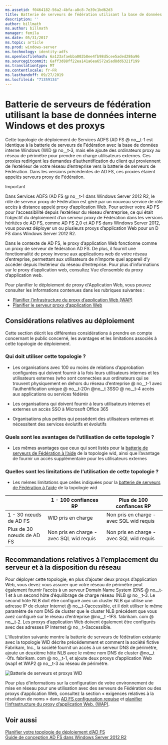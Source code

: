 ```yaml
---
ms.assetid: f0464182-56a2-4bfa-a8c8-7e39c1bd62d3
title: Batterie de serveurs de fédération utilisant la base de données interne Windows et des proxys
description: ''
author: billmath
ms.author: billmath
manager: femila
ms.date: 05/31/2017
ms.topic: article
ms.prod: windows-server
ms.technology: identity-adfs
ms.openlocfilehash: 6a123afaebba002b8ee4fb98d5cee5aded286a96
ms.sourcegitcommit: 6aff3d88ff22ea141a6ea6572a5ad8dd6321f199
ms.translationtype: MT
ms.contentlocale: fr-FR
ms.lasthandoff: 09/27/2019
ms.locfileid: "71359134"
---
```

# <a name="federation-server-farm-using-wid-and-proxies"></a>Batterie de serveurs de fédération utilisant la base de données interne Windows et des proxys

Cette topologie de déploiement de Services ADFS \(AD FS @ no__t-1 est identique à la batterie de serveurs de Fédération avec la base de données interne Windows \(WID @ no__t-3, mais elle ajoute des ordinateurs proxy au réseau de périmètre pour prendre en charge utilisateurs externes. Ces proxies redirigent les demandes d’authentification du client qui proviennent de l’extérieur de votre réseau d’entreprise vers la batterie de serveurs de Fédération. Dans les versions précédentes de AD FS, ces proxies étaient appelés serveurs proxy de Fédération.  
  
> [!IMPORTANT]  
> Dans Services ADFS \(AD FS @ no__t-1 dans Windows Server 2012 R2, le rôle de serveur proxy de Fédération est géré par un nouveau service de rôle accès à distance appelé proxy d’application Web. Pour activer votre AD FS pour l’accessibilité depuis l’extérieur du réseau d’entreprise, ce qui était l’objectif du déploiement d’un serveur proxy de Fédération dans les versions héritées de AD FS, comme AD FS 2,0 et AD FS dans Windows Server 2012, vous pouvez déployer un ou plusieurs proxys d’application Web pour un D FS dans Windows Server 2012 R2.  
>   
> Dans le contexte de AD FS, le proxy d’application Web fonctionne comme un proxy de serveur de fédération AD FS. De plus, il fournit une fonctionnalité de proxy inverse aux applications web de votre réseau d’entreprise, permettant aux utilisateurs de n’importe quel appareil d’y accéder depuis l’extérieur du réseau d’entreprise. Pour plus d’informations sur le proxy d’application web, consultez Vue d’ensemble du proxy d’application web.  
>   
> Pour planifier le déploiement de proxy d'Application Web, vous pouvez consulter les informations contenues dans les rubriques suivantes :  
>   
> -   [Planifier l’infrastructure du proxy d’application Web (WAP)](https://technet.microsoft.com/library/dn383648.aspx)  
> -   [Planifier le serveur proxy d’application Web](https://technet.microsoft.com/library/dn383647.aspx)  
  
## <a name="deployment-considerations"></a>Considérations relatives au déploiement  
Cette section décrit les différentes considérations à prendre en compte concernant le public concerné, les avantages et les limitations associés à cette topologie de déploiement.  
  
### <a name="who-should-use-this-topology"></a>Qui doit utiliser cette topologie ?  
  
-   Les organisations avec 100 ou moins de relations d’approbation configurées qui doivent fournir à la fois leurs utilisateurs internes et les utilisateurs externes \(who sont connectées aux ordinateurs qui se trouvent physiquement en dehors du réseau d’entreprise @ no__t-1 avec l’authentification unique @ no__t-2On @no__t 3SSO @ no__t-4 accès aux applications ou services fédérés  
  
-   Les organisations qui doivent fournir à leurs utilisateurs internes et externes un accès SSO à Microsoft Office 365  
  
-   Organisations plus petites qui possèdent des utilisateurs externes et nécessitent des services évolutifs et évolutifs  
  
### <a name="what-are-the-benefits-of-using-this-topology"></a>Quels sont les avantages de l’utilisation de cette topologie ?  
  
-   Les mêmes avantages que ceux qui sont listés pour la [batterie de serveurs de Fédération à l’aide](Federation-Server-Farm-Using-WID.md) de la topologie wid, ainsi que l’avantage de fournir un accès supplémentaire pour les utilisateurs externes  
  
### <a name="what-are-the-limitations-of-using-this-topology"></a>Quelles sont les limitations de l’utilisation de cette topologie ?  
  
-   Les mêmes limitations que celles indiquées pour la [batterie de serveurs de Fédération à l’aide](Federation-Server-Farm-Using-WID.md) de la topologie wid  

||1 \- 100 confiances RP|Plus de 100 confiances RP 
| ----- |-----| ------ |
|1 \- 30 nœuds de AD FS|WID pris en charge|Non pris en charge \- avec SQL wid requis 
|Plus de 30 nœuds de AD FS|Non pris en charge \- avec SQL wid requis|Non pris en charge \- avec SQL wid requis  
  
## <a name="server-placement-and-network-layout-recommendations"></a>Recommandations relatives à l’emplacement du serveur et à la disposition du réseau  
Pour déployer cette topologie, en plus d’ajouter deux proxys d’application Web, vous devez vous assurer que votre réseau de périmètre peut également fournir l’accès à un serveur Domain Name System \(DNS @ no__t-1 et à un second hôte d’équilibrage de charge réseau \(NLB @ no__t-3. Le second hôte NLB doit être configuré avec un cluster NLB qui utilise une adresse IP de cluster Internet @ no__t-0accessible, et il doit utiliser le même paramètre de nom DNS de cluster que le cluster NLB précédent que vous avez configuré sur le réseau d’entreprise @no__t -1FS. fabrikam. com @ no__t-2. Les proxys d’application Web doivent également être configurés avec des adresses IP Internet @ no__t-0accessible.  
  
L’illustration suivante montre la batterie de serveurs de fédération existante avec la topologie WID décrite précédemment et comment la société fictive Fabrikam, Inc., la société fournit un accès à un serveur DNS de périmètre, ajoute un deuxième hôte NLB avec le même nom DNS de cluster @no__t -0fs. fabrikam. com @ no__t-1, et ajoute deux proxys d’application Web \(wap1 et WAP2 @ no__t-3 au réseau de périmètre.  
  
![Batterie de serveurs et proxys WID](media/WIDFarmADFSBlue.gif)  
  
Pour plus d’informations sur la configuration de votre environnement de mise en réseau pour une utilisation avec des serveurs de Fédération ou des proxys d’application Web, consultez la section « exigences relatives à la résolution de noms » dans [AD FS configuration requise](AD-FS-Requirements.md) et [planifier l’infrastructure du proxy d’application Web. (WAP)](https://technet.microsoft.com/library/dn383648.aspx).  
  
## <a name="see-also"></a>Voir aussi  
[Planifier votre topologie de déploiement d’AD FS](Plan-Your-AD-FS-Deployment-Topology.md)  
[Guide de conception AD FS dans Windows Server 2012 R2](AD-FS-Design-Guide-in-Windows-Server-2012-R2.md)  
  

